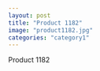 ```yaml
---
layout: post
title: "Product 1182"
image: "product1182.jpg"
categories: "category1"
---
```

Product 1182
